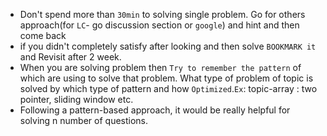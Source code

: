 * Don't spend more than `30min` to solving single problem. Go for others approach(for `LC`- go discussion section or `google`) and hint and then come back
* if you didn't completely satisfy after looking and then solve `BOOKMARK it` and Revisit after 2 week.
* When you are solving problem then `Try to remember the pattern` of which are using to solve that problem. What type of problem of topic is solved by which type of pattern and how `Optimized`.`Ex`: topic-array : two pointer, sliding window etc.
* Following a pattern-based approach, it would be really helpful for solving n number of questions.